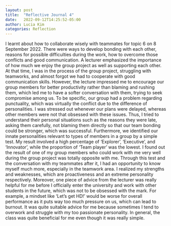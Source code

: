 ```yaml
---
layout: post
title:  "Reflective Journal 4"
date:   2022-09-12T14:25:52-05:00
author: Lucia Kim
categories: Reflection
---
```


 I learnt about how to collaborate wisely with teammates for topic 6 on 8 September 2022. There were ways to develop bonding with each other, reasons for possible difficulties during the work, how to overcome those conflicts and good communication. A lecturer emphasized the importance of how much we enjoy the group project as well as supporting each other. At that time, I was in the process of the group project, struggling with teamworks, and almost forgot we had to cooperate with good communication skills. However, the lecture impressed me to encourage our group members for better productivity rather than blaming and rushing them, which led me to have a softer conversation with them, trying to seek compromise among us. To be specific, our group had a problem regarding punctuality, which was virtually the conflict due to the difference of personalities. I was stressed out whenever our plans were delayed, whereas other members were not that obsessed with these issues. Thus, I tried to understand their personal situations such as the reasons they were late, asking them carefully, not blaming them directly so that our team bonding could be stronger, which was successful. Furthermore, we identified our innate personalities relevant to types of members in a group by a simple test. My result involved a high percentage of ‘Explorer’, ‘Executive’, and ‘Innovator’, while the proportion of ‘Team player’ was the lowest. I found out the result of one of my group members who could work with me very well during the group project was totally opposite with me. Through this test and the conversation with my teammates after it, I had an opportunity to know myself much more, especially in the teamwork area. I realized my strengths and weaknesses, which are proactiveness and an extreme personality respectively. Moreover, one piece of advice from the lecturer was really helpful for me before I officially enter the university and work with other students in the future, which was not to be obsessed with the mark. For example, a mindset like ‘Let’s get HD!’ would be worse for overall performance as it puts way too much pressure on us, which can lead to burnout. It was quite suitable advice for me because sometimes I tend to overwork and struggle with my too passionate personality. In general, the class was quite beneficial for me even though it was really simple.

